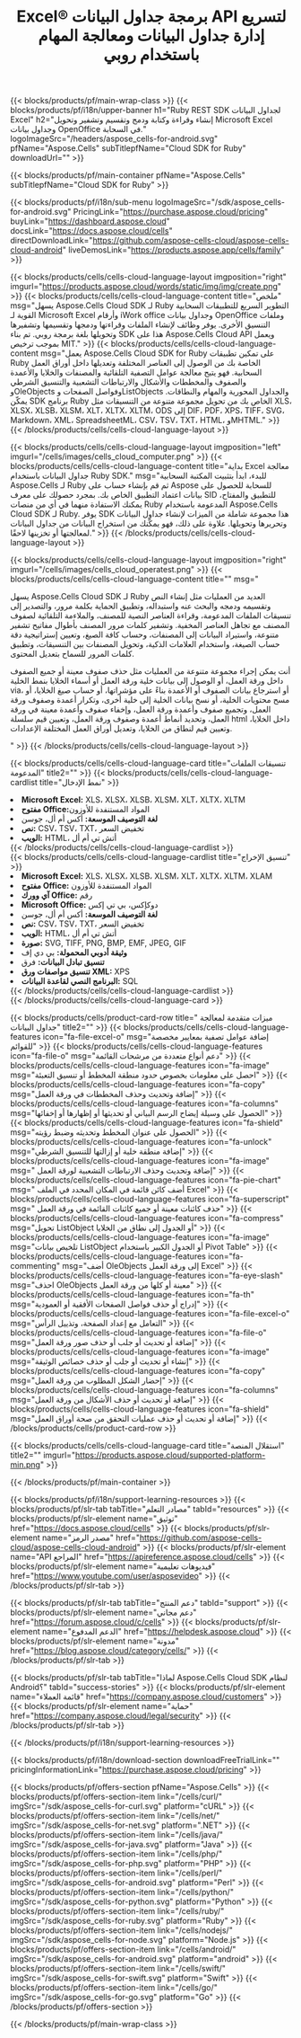 ﻿---
title: Excel® برمجة جداول البيانات API لتسريع إدارة جداول البيانات ومعالجة المهام باستخدام روبي
description: دعم API لبناء تطبيقات عبر الأنظمة الأساسية تتمتع بالقدرة على إنشاء جداول البيانات وتعديلها وتحويلها وعرضها وطباعتها. يسمح للمطورين بإدارة أوراق العمل والصفوف والأعمدة والخلايا، وإنشاء محتويات وأنماط جدول البيانات من البداية، واستيراد البيانات إلى أوراق العمل من مصادر بيانات مختلفة، وإضافة صيغ رياضية ومالية ونصية شائعة ومعقدة، وإنشاء الجداول المحورية والمخططات ومعالجتها والارتباطات التشعبية والتعليقات والكائنات الرسومية وغير ذلك الكثير.
weight: 90
---
{{< blocks/products/pf/main-wrap-class >}}
{{< blocks/products/pf/i18n/upper-banner h1="Ruby REST SDK لجداول البيانات Excel" h2="إنشاء وقراءة وكتابة ودمج وتقسيم وتشفير وتحويل Microsoft Excel وجداول بيانات OpenOffice في السحابة." logoImageSrc="/headers/aspose_cells-for-android.svg" pfName="Aspose.Cells" subTitlepfName="Cloud SDK for Ruby" downloadUrl="" >}}

{{< blocks/products/pf/main-container pfName="Aspose.Cells" subTitlepfName="Cloud SDK for Ruby" >}}

{{< blocks/products/pf/i18n/sub-menu logoImageSrc="/sdk/aspose_cells-for-android.svg" PricingLink="https://purchase.aspose.cloud/pricing" buyLink="https://dashboard.aspose.cloud" docsLink="https://docs.aspose.cloud/cells" directDownloadLink="https://github.com/aspose-cells-cloud/aspose-cells-cloud-android" liveDemosLink="https://products.aspose.app/cells/family" >}}

{{< blocks/products/cells/cells-cloud-language-layout imgposition="right" imgurl="https://products.aspose.cloud/words/static/img/img/create.png" >}}
    {{< blocks/products/cells/cells-cloud-language-content title="ملخص" msg="يسهل Aspose.Cells Cloud SDK لـ Ruby التطوير السريع للتطبيقات السحابية القوية لـ Microsoft Excel وأرقام iWork office وجداول بيانات OpenOffice وملفات التنسيق الأخرى. يوفر وظائف لإنشاء الملفات وقراءتها ودمجها وتقسيمها وتشفيرها وتحويلها بلغة برمجة روبي. تم بناء SDK هذا على Aspose.Cells Cloud API ويعمل بموجب ترخيص MIT." >}}
    {{< blocks/products/cells/cells-cloud-language-content msg="يعمل Aspose.Cells Cloud SDK for Ruby على تمكين تطبيقات Ruby الخاصة بك من الوصول إلى العناصر المختلفة وتعديلها داخل أوراق العمل السحابية. فهو يتيح معالجة عوامل التصفية التلقائية والمصنفات والخلايا والأعمدة والصفوف والمخططات والأشكال والارتباطات التشعبية والتنسيق الشرطي وOleObjects وفواصل الصفحات وListObjects والجداول المحورية والمهام والنطاقات. يمكّن SDK برنامج Ruby الخاص بك من تحويل مجموعة متنوعة من التنسيقات مثل XLS، XLSX، XLSB، XLSM، XLT، XLTX، XLTM، ODS إلى DIF، PDF، XPS، TIFF، SVG، Markdown، XML، SpreadsheetML، CSV، TSV، TXT، HTML، وMHTML." >}}
{{< /blocks/products/cells/cells-cloud-language-layout >}}
  
{{< blocks/products/cells/cells-cloud-language-layout imgposition="left" imgurl="/cells/images/cells_cloud_computer.png" >}}
    {{< blocks/products/cells/cells-cloud-language-content title="بداية Excel معالجة جداول البيانات باستخدام Ruby SDK." msg="للبدء، ابدأ بتثبيت المكتبة السحابية Aspose.Cells لـ Ruby ثم قم بإنشاء حساب على Aspose للسحابة للحصول على بيانات اعتماد التطبيق الخاص بك. بمجرد حصولك على معرف SID للتطبيق والمفتاح، يمكنك الاستفادة منهما في أي من منصات Ruby المدعومة باستخدام Aspose.Cells Cloud SDK لـ Ruby. يوفر SDK هذا مجموعة شاملة من الميزات لإنشاء جداول البيانات وتحريرها وتحويلها. علاوة على ذلك، فهو يمكّنك من استخراج البيانات من جداول البيانات لمعالجتها أو تخزينها لاحقًا." >}}
{{< /blocks/products/cells/cells-cloud-language-layout >}}  


{{< blocks/products/cells/cells-cloud-language-layout imgposition="right" imgurl="/cells/images/cells_cloud_operatest.png" >}}
    {{< blocks/products/cells/cells-cloud-language-content title="" msg="<p>يسهل Aspose.Cells Cloud SDK لـ Ruby العديد من العمليات مثل إنشاء النص وتقسيمه ودمجه والبحث عنه واستبداله، وتطبيق الحماية بكلمة مرور، والتصدير إلى تنسيقات الملفات المدعومة، وقراءة العناصر النصية للمصنف، والملاءمة التلقائية لصفوف المصنف مع تجاهل العناصر المخفية. وتشفير كلمات مرور المصنف بأطوال مفاتيح تشفير متنوعة، واستيراد البيانات إلى المصنفات، وحساب كافة الصيغ، وتعيين إستراتيجية دقة حساب الصيغة، واستخدام العلامات الذكية، وتحويل المصنفات بين التنسيقات، وتطبيق كلمات المرور للسماح بتعديل المحتوى.</p><p>أنت يمكن إجراء مجموعة متنوعة من العمليات مثل حذف صفوف معينة أو جميع الصفوف داخل ورقة العمل، أو الوصول إلى بيانات خلية ورقة العمل أو أسماء الخلايا بنمط الخلية via، أو استرجاع بيانات الصفوف أو الأعمدة بناءً على مؤشراتها، أو حساب صيغ الخلايا، أو مسح محتويات الخلية، أو نسخ بيانات الخلية إلى خلية أخرى، وتكرار أعمدة وصفوف ورقة العمل، وتجميع صفوف وأعمدة ورقة العمل، وإخفاء صفوف وأعمدة معينة في ورقة العمل، وتحديد أنماط أعمدة وصفوف ورقة العمل، وتعيين قيم سلسلة html داخل الخلايا، وتعيين قيم لنطاق من الخلايا، وتعديل أوراق العمل المختلفة الإعدادات.</p>" >}}
{{< /blocks/products/cells/cells-cloud-language-layout >}}   

{{< blocks/products/cells/cells-cloud-language-card title="تنسيقات الملفات المدعومة" title2="" >}}
    {{< blocks/products/cells/cells-cloud-language-cardlist title="نمط الإدخال" >}}
        <li><b>Microsoft Excel:</b> XLS، XLSX، XLSB، XLSM، XLT، XLTX، XLTM</li>
        <li><b>مفتوح Office:</b>المواد المستنفدة للأوزون</li>
        <li><b>لغة التوصيف الموسعة:</b> أكس أم أل، جوسن</li>
        <li><b>نص:</b> CSV، TSV، TXT، تخفيض السعر</li>
        <li><b>الويب:</b> HTML، أتش تي أم أل</li>
     {{< /blocks/products/cells/cells-cloud-language-cardlist >}}   
     {{< blocks/products/cells/cells-cloud-language-cardlist title="تنسيق الإخراج" >}}
        <li><b>Microsoft Excel:</b> XLS، XLSX، XLSB، XLSM، XLT، XLTX، XLTM، XLAM</li>
        <li><b>مفتوح Office:</b> المواد المستنفدة للأوزون</li>
        <li><b>آي وورك Office:</b> رقم</li>
        <li><b>Microsoft Office:</b> دوكإكس، بي تي إكس</li>
        <li><b>لغة التوصيف الموسعة:</b> أكس أم أل، جوسن</li>
        <li><b>نص:</b> CSV، TSV، TXT، تخفيض السعر</li>
        <li><b>الويب:</b> HTML، أتش تي أم أل</li>
        <li><b>صورة:</b> SVG, TIFF, PNG, BMP, EMF, JPEG, GIF</li>
        <li><b>وثيقة أدوبي المحمولة:</b> بي دي إف</li>
        <li><b>تنسيق تبادل البيانات:</b> فرق</li>
        <li><b>تنسيق مواصفات ورق XML:</b> XPS</li>
        <li><b>البرنامج النصي لقاعدة البيانات:</b> SQL</li>
     {{< /blocks/products/cells/cells-cloud-language-cardlist >}}   
{{< /blocks/products/cells/cells-cloud-language-card >}}


{{< blocks/products/cells/product-card-row title=" ميزات متقدمة لمعالجة جداول البيانات" title2="" >}}
    {{< blocks/products/cells/cells-cloud-language-features icon="fa-file-excel-o" msg="إضافة عوامل تصفية بمعايير مخصصة للقوائم" >}}
    {{< blocks/products/cells/cells-cloud-language-features icon="fa-file-o" msg="دعم أنواع متعددة من مرشحات القائمة" >}}
    {{< blocks/products/cells/cells-cloud-language-features icon="fa-image" msg="احصل على معلومات بخصوص حدود منطقة المخطط أو تنسيق التعبئة" >}}
    {{< blocks/products/cells/cells-cloud-language-features icon="fa-copy" msg="إضافة وتحديث وحذف المخططات في ورقة العمل" >}}
    {{< blocks/products/cells/cells-cloud-language-features icon="fa-columns" msg="الحصول على وسيلة إيضاح الرسم البياني أو تحديثها أو إظهارها أو إخفائها" >}}
    {{< blocks/products/cells/cells-cloud-language-features icon="fa-shield" msg="الحصول على عنوان المخطط وتحديثه وضبط رؤيته" >}}
    {{< blocks/products/cells/cells-cloud-language-features icon="fa-unlock" msg="إضافة منطقة خلية أو إزالتها للتنسيق الشرطي" >}}
    {{< blocks/products/cells/cells-cloud-language-features icon="fa-image" msg=" إضافة وتحديث وحذف الارتباطات التشعبية لورقة العمل" >}}
    {{< blocks/products/cells/cells-cloud-language-features icon="fa-pie-chart" msg=" أضف كائن قائمة في المكان المحدد في الملف Excel" >}}
    {{< blocks/products/cells/cells-cloud-language-features icon="fa-superscript" msg=" حذف كائنات معينة أو جميع كائنات القائمة في ورقة العمل" >}}
    {{< blocks/products/cells/cells-cloud-language-features icon="fa-compress" msg="تحويل ListObject أو الجدول إلى نطاق من الخلايا" >}}
    {{< blocks/products/cells/cells-cloud-language-features icon="fa-image" msg="تلخيص بيانات ListObject أو الجدول الكبير باستخدام Pivot Table" >}}
    {{< blocks/products/cells/cells-cloud-language-features icon="fa-commenting" msg="أضف OleObjects إلى ورقة العمل Excel" >}}
    {{< blocks/products/cells/cells-cloud-language-features icon="fa-eye-slash" msg="احذف OleObjects معينة أو كلها من ورقة العمل" >}}
    {{< blocks/products/cells/cells-cloud-language-features icon="fa-th" msg="إدراج أو حذف فواصل الصفحات الأفقية أو العمودية" >}}
    {{< blocks/products/cells/cells-cloud-language-features icon="fa-file-excel-o" msg="التعامل مع إعداد الصفحة، وتذييل الرأس" >}}
    {{< blocks/products/cells/cells-cloud-language-features icon="fa-file-o" msg="إضافة أو تحديث أو جلب أو حذف صور ورقة العمل" >}}
    {{< blocks/products/cells/cells-cloud-language-features icon="fa-image" msg="إنشاء أو تحديث أو جلب أو حذف خصائص الوثيقة" >}}
    {{< blocks/products/cells/cells-cloud-language-features icon="fa-copy" msg="إحضار الشكل المطلوب من ورقة العمل" >}}
    {{< blocks/products/cells/cells-cloud-language-features icon="fa-columns" msg="إضافة أو تحديث أو حذف الأشكال من ورقة العمل" >}}
    {{< blocks/products/cells/cells-cloud-language-features icon="fa-shield" msg="إضافة أو تحديث أو حذف عمليات التحقق من صحة أوراق العمل" >}}
{{< /blocks/products/cells/product-card-row >}}


{{< blocks/products/cells/cells-cloud-language-card title="استقلال المنصة" title2="" imgurl="https://products.aspose.cloud/supported-platform-min.png" >}}

{{< /blocks/products/pf/main-container >}}

{{< blocks/products/pf/i18n/support-learning-resources >}}
{{< blocks/products/pf/slr-tab tabTitle="مصادر التعلم" tabId="resources" >}}
{{< blocks/products/pf/slr-element name="توثيق" href="https://docs.aspose.cloud/cells" >}}
{{< blocks/products/pf/slr-element name="مصدر الرمز" href="https://github.com/aspose-cells-cloud/aspose-cells-cloud-android" >}}
{{< blocks/products/pf/slr-element name="API المراجع" href="https://apireference.aspose.cloud/cells" >}}
{{< blocks/products/pf/slr-element name="فيديوهات تعليمية" href="https://www.youtube.com/user/asposevideo" >}}
{{< /blocks/products/pf/slr-tab >}}

{{< blocks/products/pf/slr-tab tabTitle="دعم المنتج" tabId="support" >}}
{{< blocks/products/pf/slr-element name="دعم مجاني" href="https://forum.aspose.cloud/c/cells" >}}
{{< blocks/products/pf/slr-element name="الدعم المدفوع" href="https://helpdesk.aspose.cloud" >}}
{{< blocks/products/pf/slr-element name="مدونة" href="https://blog.aspose.cloud/category/cells/" >}}
{{< /blocks/products/pf/slr-tab >}}

{{< blocks/products/pf/slr-tab tabTitle="لماذا Aspose.Cells Cloud SDK لنظام Android؟" tabId="success-stories" >}}
{{< blocks/products/pf/slr-element name="قائمة العملاء" href="https://company.aspose.cloud/customers" >}}
{{< blocks/products/pf/slr-element name="حماية" href="https://company.aspose.cloud/legal/security" >}}
{{< /blocks/products/pf/slr-tab >}}

{{< /blocks/products/pf/i18n/support-learning-resources >}}

{{< blocks/products/pf/i18n/download-section downloadFreeTrialLink="" pricingInformationLink="https://purchase.aspose.cloud/pricing" >}}

{{< blocks/products/pf/offers-section pfName="Aspose.Cells" >}}
    {{< blocks/products/pf/offers-section-item link="/cells/curl/" imgSrc="/sdk/aspose_cells-for-curl.svg" platform="cURL" >}}
    {{< blocks/products/pf/offers-section-item link="/cells/net/" imgSrc="/sdk/aspose_cells-for-net.svg" platform=".NET" >}}
    {{< blocks/products/pf/offers-section-item link="/cells/java/" imgSrc="/sdk/aspose_cells-for-java.svg" platform="Java" >}}
    {{< blocks/products/pf/offers-section-item link="/cells/php/" imgSrc="/sdk/aspose_cells-for-php.svg" platform="PHP" >}}
	{{< blocks/products/pf/offers-section-item link="/cells/perl/" imgSrc="/sdk/aspose_cells-for-android.svg" platform="Perl" >}}
    {{< blocks/products/pf/offers-section-item link="/cells/python/" imgSrc="/sdk/aspose_cells-for-python.svg" platform="Python" >}}
    {{< blocks/products/pf/offers-section-item link="/cells/ruby/" imgSrc="/sdk/aspose_cells-for-ruby.svg" platform="Ruby" >}}
    {{< blocks/products/pf/offers-section-item link="/cells/nodejs/" imgSrc="/sdk/aspose_cells-for-node.svg" platform="Node.js" >}}
    {{< blocks/products/pf/offers-section-item link="/cells/android/" imgSrc="/sdk/aspose_cells-for-android.svg" platform="android" >}}
    {{< blocks/products/pf/offers-section-item link="/cells/swift/" imgSrc="/sdk/aspose_cells-for-swift.svg" platform="Swift" >}}
	{{< blocks/products/pf/offers-section-item link="/cells/go/" imgSrc="/sdk/aspose_cells-for-go.svg" platform="Go" >}}
{{< /blocks/products/pf/offers-section >}}

{{< /blocks/products/pf/main-wrap-class >}}
